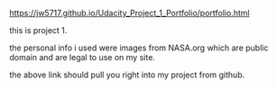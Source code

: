 https://jw5717.github.io/Udacity_Project_1_Portfolio/portfolio.html

this is project 1. 

the personal info i used were images from NASA.org which are public domain and are legal to use on my site.

the above link should pull you right into my project from github.

